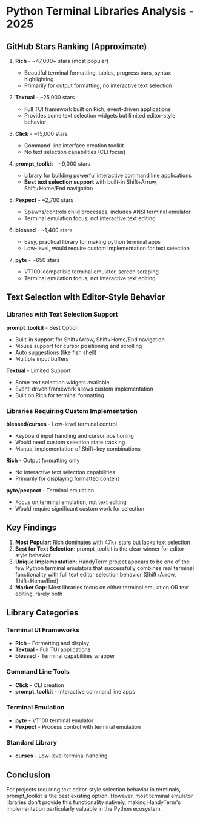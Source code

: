 # Python Terminal Libraries Analysis - 2025

## GitHub Stars Ranking (Approximate)

1. **Rich** - ~47,000+ stars (most popular)
   - Beautiful terminal formatting, tables, progress bars, syntax highlighting
   - Primarily for output formatting, no interactive text selection

2. **Textual** - ~25,000 stars
   - Full TUI framework built on Rich, event-driven applications
   - Provides some text selection widgets but limited editor-style behavior

3. **Click** - ~15,000 stars
   - Command-line interface creation toolkit
   - No text selection capabilities (CLI focus)

4. **prompt_toolkit** - ~9,000 stars
   - Library for building powerful interactive command line applications
   - **Best text selection support** with built-in Shift+Arrow, Shift+Home/End navigation

5. **Pexpect** - ~2,700 stars
   - Spawns/controls child processes, includes ANSI terminal emulator
   - Terminal emulation focus, not interactive text editing

6. **blessed** - ~1,400 stars
   - Easy, practical library for making python terminal apps
   - Low-level, would require custom implementation for text selection

7. **pyte** - ~650 stars
   - VT100-compatible terminal emulator, screen scraping
   - Terminal emulation focus, not interactive text editing

## Text Selection with Editor-Style Behavior

### Libraries with Text Selection Support

**prompt_toolkit** - Best Option
- Built-in support for Shift+Arrow, Shift+Home/End navigation
- Mouse support for cursor positioning and scrolling
- Auto suggestions (like fish shell)
- Multiple input buffers

**Textual** - Limited Support
- Some text selection widgets available
- Event-driven framework allows custom implementation
- Built on Rich for terminal formatting

### Libraries Requiring Custom Implementation

**blessed/curses** - Low-level terminal control
- Keyboard input handling and cursor positioning
- Would need custom selection state tracking
- Manual implementation of Shift+key combinations

**Rich** - Output formatting only
- No interactive text selection capabilities
- Primarily for displaying formatted content

**pyte/pexpect** - Terminal emulation
- Focus on terminal emulation, not text editing
- Would require significant custom work for selection

## Key Findings

1. **Most Popular**: Rich dominates with 47k+ stars but lacks text selection
2. **Best for Text Selection**: prompt_toolkit is the clear winner for editor-style behavior
3. **Unique Implementation**: HandyTerm project appears to be one of the few Python terminal emulators that successfully combines real terminal functionality with full text editor selection behavior (Shift+Arrow, Shift+Home/End)
4. **Market Gap**: Most libraries focus on either terminal emulation OR text editing, rarely both

## Library Categories

### Terminal UI Frameworks
- **Rich** - Formatting and display
- **Textual** - Full TUI applications
- **blessed** - Terminal capabilities wrapper

### Command Line Tools
- **Click** - CLI creation
- **prompt_toolkit** - Interactive command line apps

### Terminal Emulation
- **pyte** - VT100 terminal emulator
- **Pexpect** - Process control with terminal emulation

### Standard Library
- **curses** - Low-level terminal handling

## Conclusion

For projects requiring text editor-style selection behavior in terminals, prompt_toolkit is the best existing option. However, most terminal emulator libraries don't provide this functionality natively, making HandyTerm's implementation particularly valuable in the Python ecosystem.